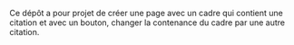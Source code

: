 Ce dépôt a pour projet de créer une page avec un cadre qui contient une citation et avec un bouton, changer la contenance du cadre par une autre citation.